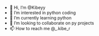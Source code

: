 - 👋 Hi, I’m @Kibeyy
- 👀 I’m interested in python coding
- 🌱 I’m currently learning python
- 💞️ I’m looking to collaborate on py projects
- 📫 How to reach me @_.kibe_r

<!---
Kibeyy/Kibeyy is a ✨ special ✨ repository because its `README.md` (this file) appears on your GitHub profile.
You can click the Preview link to take a look at your changes.
--->
